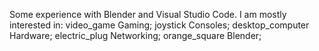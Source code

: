 Some experience with Blender and Visual Studio Code. 
I am mostly interested in:
video_game Gaming;
joystick Consoles; 
desktop_computer Hardware; 
electric_plug Networking; 
orange_square Blender;
